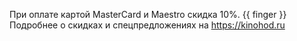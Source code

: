 При оплате картой MasterCard и Maestro скидка 10%. {{ finger }}
Подробнее о скидках и спецпредложениях на https://kinohod.ru
